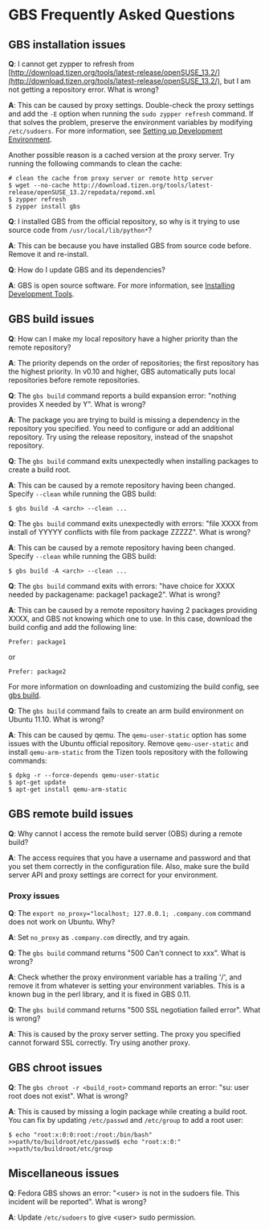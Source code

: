 # GBS Frequently Asked Questions

## GBS installation issues

**Q**: I cannot get zypper to refresh from [http://download.tizen.org/tools/latest-release/openSUSE_13.2/](http://download.tizen.org/tools/latest-release/openSUSE_13.2/), but I am not getting a repository error. What is wrong?

**A**: This can be caused by proxy settings. Double-check the proxy settings and add the `-E` option when running the `sudo zypper refresh` command. If that solves the problem, preserve the environment variables by modifying `/etc/sudoers`. For more information, see [Setting up Development Environment](../../developing/setting-up.md).

Another possible reason is a cached version at the proxy server. Try running the following commands to clean the cache:
```
# clean the cache from proxy server or remote http server
$ wget --no-cache http://download.tizen.org/tools/latest-release/openSUSE_13.2/repodata/repomd.xml
$ zypper refresh
$ zypper install gbs
```

**Q**: I installed GBS from the official repository, so why is it trying to use source code from `/usr/local/lib/python*`?

**A**: This can be because you have installed GBS from source code before. Remove it and re-install.

**Q**: How do I update GBS and its dependencies?

**A**: GBS is open source software. For more information, see [Installing Development Tools](../../developing/installing.md).


## GBS build issues

**Q**: How can I make my local repository have a higher priority than the remote repository?

**A**: The priority depends on the order of repositories; the first repository has the highest priority. In v0.10 and higher, GBS automatically puts local repositories before remote repositories.


**Q**: The `gbs build` command reports a build expansion error: "nothing provides X needed by Y". What is wrong?

**A**: The package you are trying to build is missing a dependency in the repository you specified. You need to configure or add an additional repository. Try using the release repository, instead of the snapshot repository.


**Q**: The `gbs build` command exits unexpectedly when installing packages to create a build root.

**A**: This can be caused by a remote repository having been changed. Specify `--clean` while running the GBS build:

```
$ gbs build -A <arch> --clean ...
```

**Q**: The `gbs build` command exits unexpectedly with errors: "file XXXX from install of YYYYY conflicts with file from package ZZZZZ". What is wrong?

**A**: This can be caused by a remote repository having been changed. Specify `--clean` while running the GBS build:

```
$ gbs build -A <arch> --clean ...
```

**Q**: The `gbs build` command exits with errors: "have choice for XXXX needed by packagename: package1 package2". What is wrong?

**A**: This can be caused by a remote repository having 2 packages providing XXXX, and GBS not knowing which one to use. In this case, download the build config and add the following line:

```
Prefer: package1
```

or

```
Prefer: package2
```

For more information on downloading and customizing the build config, see [gbs build](gbs-build.md).

**Q**: The `gbs build` command fails to create an arm build environment on Ubuntu 11.10. What is wrong?

**A**: This can be caused by qemu. The `qemu-user-static` option has some issues with the Ubuntu official repository. Remove `qemu-user-static` and install `qemu-arm-static` from the Tizen tools repository with the following commands:

```
$ dpkg -r --force-depends qemu-user-static
$ apt-get update
$ apt-get install qemu-arm-static
```

## GBS remote build issues

**Q**: Why cannot I access the remote build server (OBS) during a remote build?

**A**: The access requires that you have a username and password and that you set them correctly in the configuration file. Also, make sure the build server API and proxy settings are correct for your environment.


### Proxy issues

**Q**: The `export no_proxy="localhost; 127.0.0.1; .company.com` command does not work on Ubuntu. Why?

**A**: Set `no_proxy` as `.company.com` directly, and try again.

**Q**: The `gbs build` command returns "500 Can't connect to xxx". What is wrong?

**A**: Check whether the proxy environment variable has a trailing '/', and remove it from whatever is setting your environment variables. This is a known bug in the perl library, and it is fixed in GBS 0.11.

**Q**: The `gbs build` command returns "500 SSL negotiation failed error". What is wrong?

**A**: This is caused by the proxy server setting. The proxy you specified cannot forward SSL correctly. Try using another proxy.


## GBS chroot issues

**Q**: The `gbs chroot -r <build_root>` command reports an error: "su: user root does not exist". What is wrong?

**A**: This is caused by missing a login package while creating a build root. You can fix by updating `/etc/passwd` and `/etc/group` to add a root user:

```
$ echo "root:x:0:0:root:/root:/bin/bash" >>path/to/buildroot/etc/passwd$ echo "root:x:0:" >>path/to/buildroot/etc/group
```

## Miscellaneous issues

**Q**: Fedora GBS shows an error: "&lt;user&gt; is not in the sudoers file. This incident will be reported". What is wrong?

**A**: Update `/etc/sudoers` to give &lt;user&gt; sudo permission.

